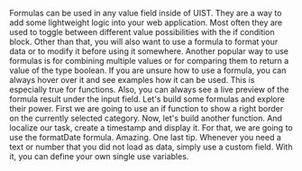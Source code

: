 Formulas can be used in any value field inside of UIST. They are a way to add some lightweight logic into your web application. Most often they are used to toggle between different value possibilities with the if condition block. Other than that, you will also want to use a formula to format your data or to modify it before using it somewhere. Another popular way to use formulas is for combining multiple values or for comparing them to return a value of the type boolean. If you are unsure how to use a formula, you can always hover over it and see examples how it can be used. This is especially true for functions. Also, you can always see a live preview of the formula result under the input field. Let's build some formulas and explore their power. First we are going to use an if function to show a right border on the currently selected category. Now, let's build another function. And localize our task, create a timestamp and display it. For that, we are going to use the formatDate formula. Amazing. One last tip. Whenever you need a text or number that you did not load as data, simply use a custom field. With it, you can define your own single use variables.